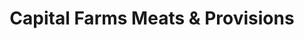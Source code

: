 ---
title: "Capital Farms Meats & Provisions"
url: /wickenburg/capital-farms-meats-and-provisions/
shop: butcher
---